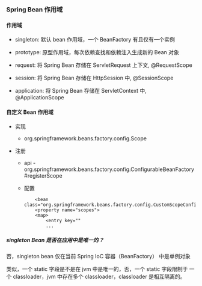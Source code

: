 
### Spring Bean 作用域

#### 作用域

* singleton: 默认 bean 作用域，一个 BeanFactory 有且仅有一个实例

* prototype: 原型作用域，每次依赖查找和依赖注入生成新的 Bean 对象

* request: 将 Spring Bean 存储在 ServletRequest 上下文, @RequestScope

* session: 将 Spring Bean 存储在 HttpSession 中, @SessionScope

* application: 将 Spring Bean 存储在 ServletContext 中, @ApplicationScope


#### 自定义 Bean 作用域

* 实现

    * org.springframework.beans.factory.config.Scope
    
* 注册

    * api - org.springframework.beans.factory.config.ConfigurableBeanFactory#registerScope
    
    * 配置
    
        ```
            <bean class="org.springframework.beans.factory.config.CustomScopeConfigurer>
            <property name="scopes">
            <map>
                <entry key=""
                ...
        ```
      

##### singleton Bean 是否在应用中是唯一的？

否，singleton bean 仅在当前 Spring IoC 容器（BeanFactory） 中是单例对象  

类似，一个 static 字段是不是在 jvm 中是唯一的，否，一个 static 字段限制于 一个 classloader，jvm 中存在多个 
classloader，classloader 是相互隔离的。

